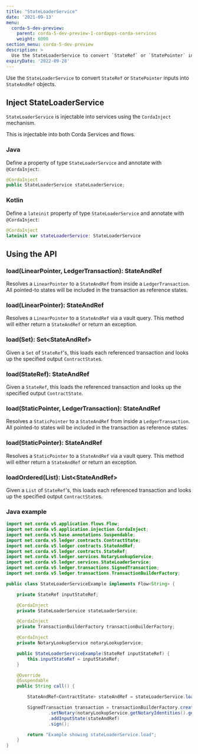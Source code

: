 ```yaml
---
title: "StateLoaderService"
date: '2021-09-13'
menu:
  corda-5-dev-preview:
    parent: corda-5-dev-preview-1-cordapps-corda-services
    weight: 6000
section_menu: corda-5-dev-preview
description: >
  Use the StateLoaderService to convert `StateRef` or `StatePointer` inputs into `StateAndRef` objects.
expiryDate: '2022-09-28'  
---
```


Use the `StateLoaderService` to convert `StateRef` or `StatePointer` inputs into `StateAndRef` objects.

## Inject StateLoaderService

`StateLoaderService` is injectable into services using the `CordaInject` mechanism.

This is injectable into both Corda Services and flows.

### Java

Define a property of type `StateLoaderService` and annotate with `@CordaInject`:

```java
@CordaInject
public StateLoaderService stateLoaderService;
```

### Kotlin

Define a `lateinit` property of type `StateLoaderService` and annotate with `@CordaInject`:

```kotlin
@CordaInject
lateinit var stateLoaderService: StateLoaderService
```

## Using the API

### load(LinearPointer<T>, LedgerTransaction): StateAndRef<T>

Resolves a `LinearPointer` to a `StateAndRef` from inside a `LedgerTransaction`. All pointed-to states will be included in the transaction as reference states.

### load(LinearPointer<T>): StateAndRef<T>

Resolves a `LinearPointer` to a `StateAndRef` via a vault query. This method will either return a `StateAndRef` or return an exception.

### load(Set<StateRef>): Set<StateAndRef<ContractState>>

Given a `Set` of `StateRef`'s, this loads each referenced transaction and looks up the specified output `ContractState`s.

### load(StateRef): StateAndRef<ContractState>

Given a `StateRef`, this loads the referenced transaction and looks up the specified output `ContractState`.

### load(StaticPointer<T>, LedgerTransaction): StateAndRef<T>

Resolves a `StaticPointer` to a `StateAndRef` from inside a `LedgerTransaction`. All pointed-to states will be included in the transaction as reference states.

### load(StaticPointer<T>): StateAndRef<T>

Resolves a `StaticPointer` to a `StateAndRef` via a vault query. This method will either return a `StateAndRef` or return an exception.

### loadOrdered(List<StateRef>): List<StateAndRef<ContractState>>

Given a `List` of `StateRef`'s, this loads each referenced transaction and looks up the specified output `ContractState`s.

### Java example

```java
import net.corda.v5.application.flows.Flow;
import net.corda.v5.application.injection.CordaInject;
import net.corda.v5.base.annotations.Suspendable;
import net.corda.v5.ledger.contracts.ContractState;
import net.corda.v5.ledger.contracts.StateAndRef;
import net.corda.v5.ledger.contracts.StateRef;
import net.corda.v5.ledger.services.NotaryLookupService;
import net.corda.v5.ledger.services.StateLoaderService;
import net.corda.v5.ledger.transactions.SignedTransaction;
import net.corda.v5.ledger.transactions.TransactionBuilderFactory;

public class StateLoaderServiceExample implements Flow<String> {

    private StateRef inputStateRef;

    @CordaInject
    private StateLoaderService stateLoaderService;

    @CordaInject
    private TransactionBuilderFactory transactionBuilderFactory;

    @CordaInject
    private NotaryLookupService notaryLookupService;

    public StateLoaderServiceExample(StateRef inputStateRef) {
        this.inputStateRef = inputStateRef;
    }

    @Override
    @Suspendable
    public String call() {

        StateAndRef<ContractState> stateAndRef = stateLoaderService.load(inputStateRef);

        SignedTransaction transaction = transactionBuilderFactory.create()
                .setNotary(notaryLookupService.getNotaryIdentities().get(0))
                .addInputState(stateAndRef)
                .sign();

        return "Example showing stateLoaderService.load";
    }
}
```
